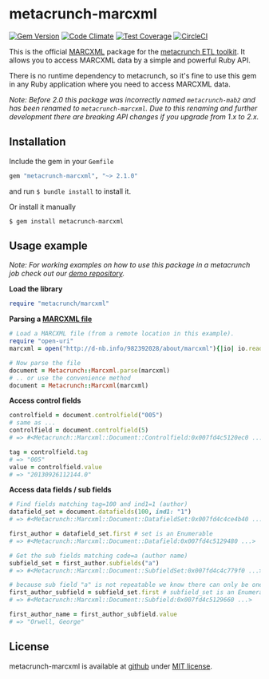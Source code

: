 metacrunch-marcxml
==================

[![Gem Version](https://badge.fury.io/rb/metacrunch-marcxml.svg)](http://badge.fury.io/rb/metacrunch-marcxml)
[![Code Climate](https://codeclimate.com/github/ubpb/metacrunch-marcxml/badges/gpa.svg)](https://codeclimate.com/github/ubpb/metacrunch-marcxml)
[![Test Coverage](https://codeclimate.com/github/ubpb/metacrunch-marcxml/badges/coverage.svg)](https://codeclimate.com/github/ubpb/metacrunch-marcxml/coverage)
[![CircleCI](https://circleci.com/gh/ubpb/metacrunch-marcxml.svg?style=svg)](https://circleci.com/gh/ubpb/metacrunch-marcxml)

This is the official [MARCXML](http://www.loc.gov/standards/marcxml/) package for the [metacrunch ETL toolkit](https://github.com/ubpb/metacrunch). It allows you to access MARCXML data by a simple and powerful Ruby API.

There is no runtime dependency to metacrunch, so it's fine to use this gem in any Ruby application where you need to access MARCXML data.

*Note: Before 2.0 this package was incorrectly named `metacrunch-mab2` and has been renamed to `metacrunch-marcxml`. Due to this renaming and further development there are breaking API changes if you upgrade from 1.x to 2.x.*


Installation
------------

Include the gem in your `Gemfile`

```ruby
gem "metacrunch-marcxml", "~> 2.1.0"
```

and run `$ bundle install` to install it.

Or install it manually

```
$ gem install metacrunch-marcxml
```


Usage example
-------------

*Note: For working examples on how to use this package in a metacrunch job check out our [demo repository](https://github.com/ubpb/metacrunch-demo).*

**Load the library**

```ruby
require "metacrunch/marcxml"
```

**Parsing a [MARCXML file](http://d-nb.info/982392028/about/marcxml)**

```ruby
# Load a MARCXML file (from a remote location in this example).
require "open-uri"
marcxml = open("http://d-nb.info/982392028/about/marcxml"){|io| io.read}

# Now parse the file
document = Metacrunch::Marcxml.parse(marcxml)
# .. or use the convenience method
document = Metacrunch::Marcxml(marcxml)
```

**Access control fields**

```ruby
controlfield = document.controlfield("005")
# same as ...
controlfield = document.controlfield(5)
# => #<Metacrunch::Marcxml::Document::Controlfield:0x007fd4c5120ec0 ...>

tag = controlfield.tag
# => "005"
value = controlfield.value
# => "20130926112144.0"
```

**Access data fields / sub fields**

```ruby
# Find fields matching tag=100 and ind1=1 (author)
datafield_set = document.datafields(100, ind1: "1")
# => #<Metacrunch::Marcxml::Document::DatafieldSet:0x007fd4c4ce4b40 ...>

first_author = datafield_set.first # set is an Enumerable
# => #<Metacrunch::Marcxml::Document::Datafield:0x007fd4c5129480 ...>

# Get the sub fields matching code=a (author name)
subfield_set = first_author.subfields("a")
# => #<Metacrunch::Marcxml::Document::SubfieldSet:0x007fd4c4c779f0 ...>

# because sub field "a" is not repeatable we know there can only be one match
first_author_subfield = subfield_set.first # subfield_set is an Enumerable
# => #<Metacrunch::Marcxml::Document::Subfield:0x007fd4c5129660 ...>

first_author_name = first_author_subfield.value
# => "Orwell, George"

```

License
-------

metacrunch-marcxml is available at [github](https://github.com/ubpb/metacrunch-marcxml) under [MIT license](https://github.com/ubpb/metacrunch-marcxml/blob/master/License.txt).
